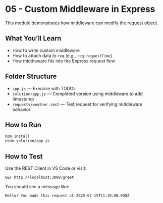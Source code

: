 # 05 - Custom Middleware in Express

This module demonstrates how middleware can modify the request object.

## What You'll Learn

- How to write custom middleware
- How to attach data to `req` (e.g., `req.requestTime`)
- How middleware fits into the Express request flow

## Folder Structure

- `app.js` — Exercise with TODOs
- `solution/app.js` — Completed version using middleware to add timestamp
- `requests/weather.rest` — Test request for verifying middleware behavior

## How to Run

```bash
npm install
node solution/app.js
```

## How to Test

Use the REST Client in VS Code or visit:

```
GET http://localhost:3000/greet
```

You should see a message like:

```
Hello! You made this request at 2025-07-15T11:10:00.000Z
```
